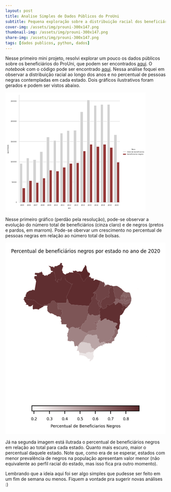 ```yaml
---
layout: post
title: Analise Simples de Dados Públicos do ProUni
subtitle: Pequena exploração sobre a distribuição racial dos beneficiários do prouni
cover-img: /assets/img/prouni-300x147.png
thumbnail-img: /assets/img/prouni-300x147.png
share-img: /assets/img/prouni-300x147.png
tags: [dados publicos, python, dados]
---
```


Nesse primeiro mini projeto, resolvi explorar um pouco os dados públicos sobre os beneficiários do ProUni, que podem ser encontrados [aqui](https://dados.gov.br/dataset/fundo-de-financiamento-estudantil-fies). O *notebook* com o código pode ser encontrado [aqui](https://github.com/wandgibaut/one_weekeed_projects/blob/master/dados_prouni/data_notebook.ipynb). Nessa análise foquei em observar a distribuição racial ao longo dos anos e no percentual de pessoas negras contempladas em cada estado. Dois gráficos ilustrativos foram gerados e podem ser vistos abaixo.

![serie historica](/assets/img/serie_historica_prouni.png "serie historica prouni")

Nesse primeiro gráfico (perdão pela resolução), pode-se observar a evolução do número total de beneficiários (cinza claro) e de negros (pretos e pardos, em marrom). Pode-se obervar um crescimento no percentual de pessoas negras em relação ao número total de bolsas.


![distribuicao geografica](/assets/img/dist_prouni_2020.png "distribuição do percentual de negros")

Já na segunda imagem está ilutrada o percentual de beneficiários negros em relação ao total para cada estado. Quanto mais escuro, maior o percentual daquele estado. Note que, como era de se esperar, estados com menor prevalência de negros na população apresentam valor menor (não equivalente ao perfil racial do estado, mas isso fica pra outro momento).

Lembrando que a ideia aqui foi ser algo simples que pudesse ser feito em um fim de semana ou menos. Fiquem a vontade pra sugerir novas análises :)

